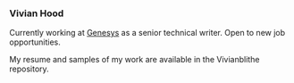 ### Vivian Hood
Currently working at [Genesys](https://www.genesys.com "Opens the Genesys company website") as a senior technical writer. Open to new job opportunities.

<!--
**Vivianblithe/Vivianblithe** is a ✨ _special_ ✨ repository because its `README.md` (this file) appears on your GitHub profile.

Here are some ideas to get you started:

- 🔭 I’m currently working on ...
- 🌱 I’m currently learning ...
- 👯 I’m looking to collaborate on ...
- 🤔 I’m looking for help with ...
- 💬 Ask me about ...
- 📫 How to reach me: ...
- 😄 Pronouns: ...
- ⚡ Fun fact: ...
-->
My resume and samples of my work are available in the Vivianblithe repository.

